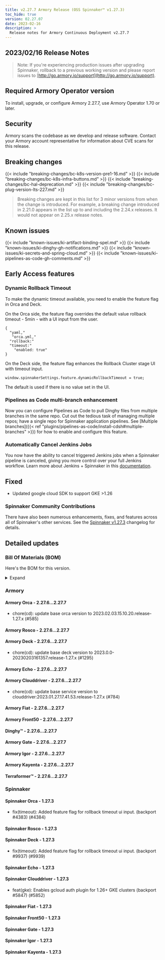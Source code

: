 ```yaml
---
title: v2.27.7 Armory Release (OSS Spinnaker™ v1.27.3)
toc_hide: true
version: 02.27.07
date: 2023-02-16
description: >
  Release notes for Armory Continuous Deployment v2.27.7
---
```


## 2023/02/16 Release Notes

> Note: If you're experiencing production issues after upgrading Spinnaker, rollback to a previous working version and please report issues to [http://go.armory.io/support](http://go.armory.io/support).

## Required Armory Operator version

To install, upgrade, or configure Armory 2.27.7, use Armory Operator 1.70 or later.

## Security

Armory scans the codebase as we develop and release software. Contact your Armory account representative for information about CVE scans for this release.

## Breaking changes
<!-- Copy/paste from the previous version if there are recent ones. We can drop breaking changes after 3 minor versions. Add new ones from OSS and Armory. -->

{{< include "breaking-changes/bc-k8s-version-pre1-16.md" >}}
{{< include "breaking-changes/bc-k8s-infra-buttons.md" >}}
{{< include "breaking-changes/bc-hal-deprecation.md" >}}
{{< include "breaking-changes/bc-plug-version-lts-227.md" >}}

> Breaking changes are kept in this list for 3 minor versions from when the change is introduced. For example, a breaking change introduced in 2.21.0 appears in the list up to and including the 2.24.x releases. It would not appear on 2.25.x release notes.

## Known issues
<!-- Copy/paste known issues from the previous version if they're not fixed. Add new ones from OSS and Armory. If there aren't any issues, state that so readers don't think we forgot to fill out this section. -->

{{< include "known-issues/ki-artifact-binding-spel.md" >}}
{{< include "known-issues/ki-dinghy-gh-notifications.md" >}}
{{< include "known-issues/ki-secrets-and-spring-cloud.md" >}}
{{< include "known-issues/ki-pipelines-as-code-gh-comments.md" >}}

## Early Access features

### Dynamic Rollback Timeout

To make the dynamic timeout available, you need to enable the feature flag in Orca and Deck.

On the Orca side, the feature flag overrides the default value rollback timeout - 5min - with a UI input from the user.

```
{
  "yaml,"
   "orca.yml,"
  "rollback:"
  "timeout:"
    "enabled: true"
}
```

On the Deck side, the feature flag enhances the Rollback Cluster stage UI with timeout input.

`window.spinnakerSettings.feature.dynamicRollbackTimeout = true;`

The default is used if there is no value set in the UI.

### Pipelines as Code multi-branch enhancement

Now you can configure Pipelines as Code to pull Dinghy files from multiple branches in the same repo. Cut out the tedious task of managing multiple repos; have a single repo for Spinnaker application pipelines. See [Multiple branches]({{< ref "plugins/pipelines-as-code/install-cdsh#multiple-branches" >}}) for how to enable and configure this feature.

### Automatically Cancel Jenkins Jobs

You now have the ability to cancel triggered Jenkins jobs when a Spinnaker pipeline is canceled, giving you more control over your full Jenkins workflow. Learn more about Jenkins + Spinnaker in this [documentation](https://spinnaker.io/changelogs/1.29.0-changelog/#orca).

## Fixed

* Updated google cloud SDK to support GKE >1.26

<!--
Each item category (such as UI) under here should be an h3 (###). List the following info that service owners should be able to provide:
- Major changes or new features we want to call out for Armory and OSS. Changes should be grouped under end user understandable sections. For example, instead of Deck, use UI. Instead of Fiat, use Permissions.
- Fixes to any known issues from previous versions that we have in release notes. These can all be grouped under a Fixed issues H3.
-->




###  Spinnaker Community Contributions

There have also been numerous enhancements, fixes, and features across all of Spinnaker's other services. See the
[Spinnaker v1.27.3](https://www.spinnaker.io/changelogs/1.27.3-changelog/) changelog for details.

## Detailed updates

### Bill Of Materials (BOM)

Here's the BOM for this version.
<details><summary>Expand</summary>
<pre class="highlight">
<code>artifactSources:
  dockerRegistry: docker.io/armory
dependencies:
  redis:
    commit: null
    version: 2:2.8.4-2
services:
  clouddriver:
    commit: dc29b777268954cce13b1b36b152d4e2a493caa9
    version: 2.27.7
  deck:
    commit: be6776c69c18743de1df214acaa500250569a146
    version: 2.27.7
  dinghy:
    commit: ca161395d61ae5e93d1f9ecfbb503b68c2b54bc5
    version: 2.27.7
  echo:
    commit: 3204f90e951562245c62430d863617c34b3a0826
    version: 2.27.7
  fiat:
    commit: b3ca6748d2377454949420613e7912748ea00b52
    version: 2.27.7
  front50:
    commit: 5e1fe36c4b8df29cc9cb4d7af581a44b0ca44e59
    version: 2.27.7
  gate:
    commit: adf9732bc7b3c8df48b21b86ef9783efcadec78b
    version: 2.27.7
  igor:
    commit: 9e2d7946da19c803eb0bd12e888c5119528a364c
    version: 2.27.7
  kayenta:
    commit: 5a1efcefddfe78f37550f5bee723570e3737ce04
    version: 2.27.7
  monitoring-daemon:
    commit: null
    version: 2.26.0
  monitoring-third-party:
    commit: null
    version: 2.26.0
  orca:
    commit: b239fa305820b1102d38fe4d0beeaca847c0f4f2
    version: 2.27.7
  rosco:
    commit: f4164fdcfa275b62e0c0fefbe26b5cbd845c543d
    version: 2.27.7
  terraformer:
    commit: f845ba2fc760c46b98794a10c32cc2b713c7c9e0
    version: 2.27.7
timestamp: "2023-02-08 07:01:33"
version: 2.27.7
</code>
</pre>
</details>

### Armory


#### Armory Orca - 2.27.6...2.27.7

  - chore(cd): update base orca version to 2023.02.03.15.10.20.release-1.27.x (#585)

#### Armory Rosco - 2.27.6...2.27.7


#### Armory Deck - 2.27.6...2.27.7

  - chore(cd): update base deck version to 2023.0.0-20230203161357.release-1.27.x (#1295)

#### Armory Echo - 2.27.6...2.27.7


#### Armory Clouddriver - 2.27.6...2.27.7

  - chore(cd): update base service version to clouddriver:2023.01.27.17.41.53.release-1.27.x (#784)

#### Armory Fiat - 2.27.6...2.27.7


#### Armory Front50 - 2.27.6...2.27.7


#### Dinghy™ - 2.27.6...2.27.7


#### Armory Gate - 2.27.6...2.27.7


#### Armory Igor - 2.27.6...2.27.7


#### Armory Kayenta - 2.27.6...2.27.7


#### Terraformer™ - 2.27.6...2.27.7



### Spinnaker


#### Spinnaker Orca - 1.27.3

  - fix(timeout): Added feature flag for rollback timeout ui input. (backport #4383) (#4384)

#### Spinnaker Rosco - 1.27.3


#### Spinnaker Deck - 1.27.3

  - fix(timeout): Added feature flag for rollback timeout ui input. (backport #9937) (#9939)

#### Spinnaker Echo - 1.27.3


#### Spinnaker Clouddriver - 1.27.3

  - feat(gke): Enables gcloud auth plugin for 1.26+ GKE clusters (backport #5847) (#5852)

#### Spinnaker Fiat - 1.27.3


#### Spinnaker Front50 - 1.27.3


#### Spinnaker Gate - 1.27.3


#### Spinnaker Igor - 1.27.3


#### Spinnaker Kayenta - 1.27.3


